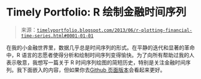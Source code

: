 <!--yml

category: 未分类

date: 2024-05-18 14:59:35

-->

# Timely Portfolio: R 绘制金融时间序列

> 来源：[`timelyportfolio.blogspot.com/2013/06/r-plotting-financial-time-series.html#0001-01-01`](http://timelyportfolio.blogspot.com/2013/06/r-plotting-financial-time-series.html#0001-01-01)

在我的小金融世界里，数据几乎总是时间序列的形式。在平静的迭代和显著的革命中，R 语言的志愿者使得分析和绘制时间序列变得愉快。为了向所有帮助过我的人表示敬意，我想写一篇关于 R 时间序列绘图的简短历史，特别是关注金融时间序列。我下面嵌入的内容，但如果你去[Github 页面版本](http://timelyportfolio.github.io/rCharts_time_series/history.html)会看起来更好。
